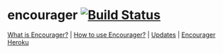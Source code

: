# encourager [![Build Status](https://travis-ci.org/Enzine/encourager.svg?branch=master)](https://travis-ci.org/Enzine/encourager)

[What is Encourager?](https://github.com/Enzine/encourager/blob/master/documentation/whatis.md) |
[How to use Encourager?](https://github.com/Enzine/encourager/blob/master/documentation/howtouse.md) |
[Updates](https://github.com/Enzine/encourager/blob/master/documentation/updates.md) |
[Encourager Heroku](http://encourager.herokuapp.com)
